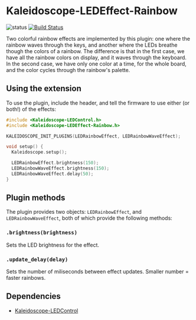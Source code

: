 # Kaleidoscope-LEDEffect-Rainbow

![status][st:stable] [![Build Status][travis:image]][travis:status]

 [travis:image]: https://travis-ci.org/keyboardio/Kaleidoscope-LEDEffect-Rainbow.svg?branch=master
 [travis:status]: https://travis-ci.org/keyboardio/Kaleidoscope-LEDEffect-Rainbow

 [st:stable]: https://img.shields.io/badge/stable-✔-black.svg?style=flat&colorA=44cc11&colorB=494e52
 [st:broken]: https://img.shields.io/badge/broken-X-black.svg?style=flat&colorA=e05d44&colorB=494e52
 [st:experimental]: https://img.shields.io/badge/experimental----black.svg?style=flat&colorA=dfb317&colorB=494e52

Two colorful rainbow effects are implemented by this plugin: one where the
rainbow waves through the keys, and another where the LEDs breathe though the
colors of a rainbow. The difference is that in the first case, we have all the
rainbow colors on display, and it waves through the keyboard. In the second
case, we have only one color at a time, for the whole board, and the color
cycles through the rainbow's palette.

## Using the extension

To use the plugin, include the header, and tell the firmware to use either (or
both!) of the effects:

```c++
#include <Kaleidoscope-LEDControl.h>
#include <Kaleidoscope-LEDEffect-Rainbow.h>

KALEIDOSCOPE_INIT_PLUGINS(LEDRainbowEffect, LEDRainbowWaveEffect);

void setup() {
  Kaleidoscope.setup();

  LEDRainbowEffect.brightness(150);
  LEDRainbowWaveEffect.brightness(150);
  LEDRainbowWaveEffect.delay(50);
}
```

## Plugin methods

The plugin provides two objects: `LEDRainbowEffect`, and `LEDRainbowWaveEffect`,
both of which provide the following methods:

### `.brightness(brightness)`

Sets the LED brightness for the effect.

### `.update_delay(delay)`

Sets the number of miliseconds between effect updates.
Smaller number = faster rainbows.

## Dependencies

* [Kaleidoscope-LEDControl](https://github.com/keyboardio/Kaleidoscope-LEDControl)
